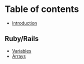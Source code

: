 # Table of contents

* [Introduction](README.md)

## Ruby/Rails

* [Variables](ruby-rails/variables.md)
* [Arrays](ruby-rails/arrays.md)

